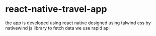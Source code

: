 # react-native-travel-app
the app is developed using react native
designed using talwind css by nativewind js library
to fetch data we use rapid api
